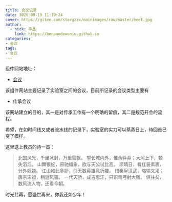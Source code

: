 ```yaml
---
title: 会议记录
date: 3020-09-19 11:19:24
cover: https://gitee.com/stargzzx/mainimages/raw/master/meet.jpg
author:
  - nick: 李丛
    link: https://benpaodewoniu.github.io
categories:
- 会议
tags:
- 会议
---
```

组件网站地址：

- [会议](https://stargzzx.github.io/meet/)

该组件网站主要记录了实验室之间的会议，目前所记录的会议类型主要有

- 传承会议

该网站建立的目的，其一是对传承工作有一个明确的留痕，其二是规范开会的流程。

希望，在如时间线又或者流水线的记录下，实验室的实力可以蒸蒸日上，待回首已变了模样。

这里送上教员的诗一首：

>北国风光，千里冰封，万里雪飘。
望长城内外，惟余莽莽；大河上下，顿失滔滔。
山舞银蛇，原驰蜡象，欲与天公试比高。
须晴日，看红装素裹，分外妖娆。
江山如此多娇，引无数英雄竞折腰。
惜秦皇汉武，略输文采；唐宗宋祖，稍逊风骚。
一代天骄，成吉思汗，只识弯弓射大雕。
俱往矣，数风流人物，还看今朝。

时光荏苒，愿盛世再来，你我还如少年！

